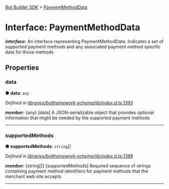 [Bot Builder SDK](../README.md) > [PaymentMethodData](../interfaces/botbuilder.paymentmethoddata.md)



# Interface: PaymentMethodData

*__interface__*: An interface representing PaymentMethodData. Indicates a set of supported payment methods and any associated payment method specific data for those methods



## Properties
<a id="data"></a>

###  data

**●  data**:  *`any`* 

*Defined in [libraries/botframework-schema/lib/index.d.ts:1393](https://github.com/Microsoft/botbuilder-js/blob/8495ddc/libraries/botframework-schema/lib/index.d.ts#L1393)*


*__member__*: {any} [data] A JSON-serializable object that provides optional information that might be needed by the supported payment methods





___

<a id="supportedmethods"></a>

###  supportedMethods

**●  supportedMethods**:  *`string`[]* 

*Defined in [libraries/botframework-schema/lib/index.d.ts:1388](https://github.com/Microsoft/botbuilder-js/blob/8495ddc/libraries/botframework-schema/lib/index.d.ts#L1388)*


*__member__*: {string[]} [supportedMethods] Required sequence of strings containing payment method identifiers for payment methods that the merchant web site accepts





___


